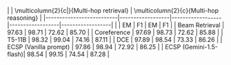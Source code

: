 |                          | \multicolumn{2}{c|}{Multi-hop retrieval} | \multicolumn{2}{c}{Multi-hop reasoning} |
|--------------------------|------------------|------------------|------------------|------------------|
|                          | EM               | F1               | EM               | F1               |
| Beam Retrieval          | 97.63            | 98.71            | 72.62            | 85.70            |
| Coreference            | 97.69            | 98.73            | 72.62            | 85.88            |
| T5-11B                 | 98.32            | 99.04            | 74.16            | 87.11            |
| DCE                    | 97.89            | 98.54            | 73.33            | 86.26            |
| ECSP (Vanilla prompt)  | 97.86            | 98.94            | 72.92            | 86.25            |
| ECSP (Gemini-1.5-flash)| 98.54            | 99.15            | 74.54            | 87.28            |
